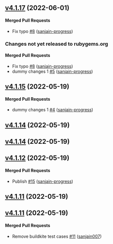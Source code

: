 <!-- latest_release 4.1.17 -->
## [v4.1.17](https://github.com/chef/expieriment/tree/v4.1.17) (2022-06-01)

#### Merged Pull Requests
- Fix typo [#8](https://github.com/chef/expieriment/pull/8) ([sanjain-progress](https://github.com/sanjain-progress))
<!-- latest_release -->

<!-- release_rollup since=4.1.15 -->
### Changes not yet released to rubygems.org

#### Merged Pull Requests
- Fix typo [#8](https://github.com/chef/expieriment/pull/8) ([sanjain-progress](https://github.com/sanjain-progress)) <!-- 4.1.17 -->
- dummy changes 1 [#5](https://github.com/chef/expieriment/pull/5) ([sanjain-progress](https://github.com/sanjain-progress)) <!-- 4.1.16 -->
<!-- release_rollup -->

<!-- latest_stable_release -->
## [v4.1.15](https://github.com/chef/expieriment/tree/v4.1.15) (2022-05-19)

#### Merged Pull Requests
- dummy changes 1 [#4](https://github.com/chef/expieriment/pull/4) ([sanjain-progress](https://github.com/sanjain-progress))
<!-- latest_stable_release -->

## [v4.1.14](https://github.com/chef/expieriment/tree/v4.1.14) (2022-05-19)

## [v4.1.14](https://github.com/chef/expieriment/tree/v4.1.14) (2022-05-19)

## [v4.1.12](https://github.com/chef/semverse/tree/v4.1.12) (2022-05-19)

#### Merged Pull Requests
- Publish [#15](https://github.com/chef/semverse/pull/15) ([sanjain-progress](https://github.com/sanjain-progress))

## [v4.1.11](https://github.com/chef/semverse/tree/v4.1.11) (2022-05-19)

## [v4.1.11](https://github.com/chef/semverse/tree/v4.1.11) (2022-05-19)

#### Merged Pull Requests
- Remove buildkite test cases [#11](https://github.com/chef/semverse/pull/11) ([sanjain007](https://github.com/sanjain007))